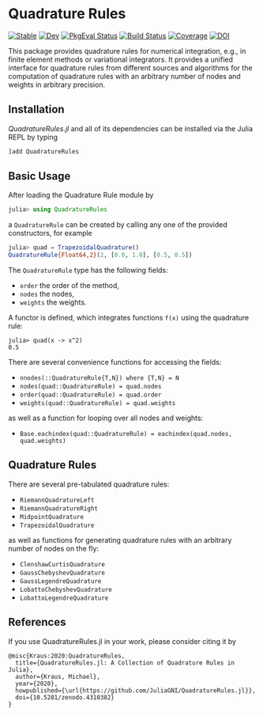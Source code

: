 # Quadrature Rules

[![Stable](https://img.shields.io/badge/docs-stable-blue.svg)](https://juliagni.github.io/QuadratureRules.jl/stable)
[![Dev](https://img.shields.io/badge/docs-dev-blue.svg)](https://juliagni.github.io/QuadratureRules.jl/dev)
[![PkgEval Status](https://juliaci.github.io/NanosoldierReports/pkgeval_badges/Q/QuadratureRules.svg)](https://juliaci.github.io/NanosoldierReports/pkgeval_badges/Q/QuadratureRules.html)
[![Build Status](https://github.com/JuliaGNI/QuadratureRules.jl/workflows/CI/badge.svg)](https://github.com/JuliaGNI/QuadratureRules.jl/actions)
[![Coverage](https://codecov.io/gh/JuliaGNI/QuadratureRules.jl/branch/master/graph/badge.svg)](https://codecov.io/gh/JuliaGNI/QuadratureRules.jl)
[![DOI](https://zenodo.org/badge/doi/10.5281/zenodo.4310382.svg)](https://doi.org/10.5281/zenodo.4310382)


This package provides quadrature rules for numerical integration, e.g., in finite element methods or variational integrators. It provides a unified interface for quadrature rules from different sources and algorithms for the computation of quadrature rules with an arbitrary number of nodes and weights in arbitrary precision.

## Installation

*QuadratureRules.jl* and all of its dependencies can be installed via the Julia REPL by typing 
```julia
]add QuadratureRules
```

## Basic Usage

After loading the Quadrature Rule module by
```julia
julia> using QuadratureRules
```
a `QuadratureRule` can be created by calling any one of the provided constructors, for example
```julia
julia> quad = TrapezoidalQuadrature()
QuadratureRule{Float64,2}(2, [0.0, 1.0], [0.5, 0.5])
```

The `QuadratureRule` type has the following fields:
- `order` the order of the method,
- `nodes` the nodes,
- `weights` the weights.

A functor is defined, which integrates functions `f(x)` using the quadrature rule:
```
julia> quad(x -> x^2)
0.5
```

There are several convenience functions for accessing the fields:
- `nnodes(::QuadratureRule{T,N}) where {T,N} = N`
- `nodes(quad::QuadratureRule) = quad.nodes`
- `order(quad::QuadratureRule) = quad.order`
- `weights(quad::QuadratureRule) = quad.weights`

as well as a function for looping over all nodes and weights:
- `Base.eachindex(quad::QuadratureRule) = eachindex(quad.nodes, quad.weights)`


## Quadrature Rules

There are several pre-tabulated quadrature rules:
- `RiemannQuadratureLeft`
- `RiemannQuadratureRight`
- `MidpointQuadrature`
- `TrapezoidalQuadrature`

as well as functions for generating quadrature rules with an arbitrary number of nodes on the fly:
- `ClenshawCurtisQuadrature`
- `GaussChebyshevQuadrature`
- `GaussLegendreQuadrature`
- `LobattoChebyshevQuadrature`
- `LobattoLegendreQuadrature`


## References

If you use QuadratureRules.jl in your work, please consider citing it by

```
@misc{Kraus:2020:QuadratureRules,
  title={QuadratureRules.jl: A Collection of Quadrature Rules in Julia},
  author={Kraus, Michael},
  year={2020},
  howpublished={\url{https://github.com/JuliaGNI/QuadratureRules.jl}},
  doi={10.5281/zenodo.4310382}
}
```
